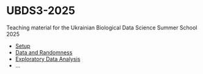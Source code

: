 # UBDS3-2025
Teaching material for the Ukrainian Biological Data Science Summer School 2025

* [Setup](labs/00-setup/setup.qmd)
* [Data and Randomness](labs/randomness/randomness.qmd)
* [Exploratory Data Analysis](labs/exploratory/exploratory.qmd)
* ...
